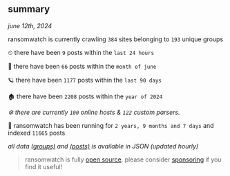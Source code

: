 
## summary
_june 12th, 2024_

ransomwatch is currently crawling `384` sites belonging to `193` unique groups

⏲ there have been `9` posts within the `last 24 hours`

🦈 there have been `66` posts within the `month of june`

🪐 there have been `1177` posts within the `last 90 days`

🏚 there have been `2208` posts within the `year of 2024`

_⚙️ there are currently `100` online hosts & `122` custom parsers._

🦕 ransomwatch has been running for `2 years, 9 months and 7 days` and indexed `11665` posts

_all data  [(groups)](http://ransomwhat.telemetry.ltd/groups) and [(posts)](http://ransomwhat.telemetry.ltd/posts) is available in JSON (updated hourly)_

> ransomwatch is fully [open source](https://github.com/joshhighet/ransomwatch#ransomwatch--). please consider [sponsoring](https://github.com/sponsors/joshhighet) if you find it useful!
